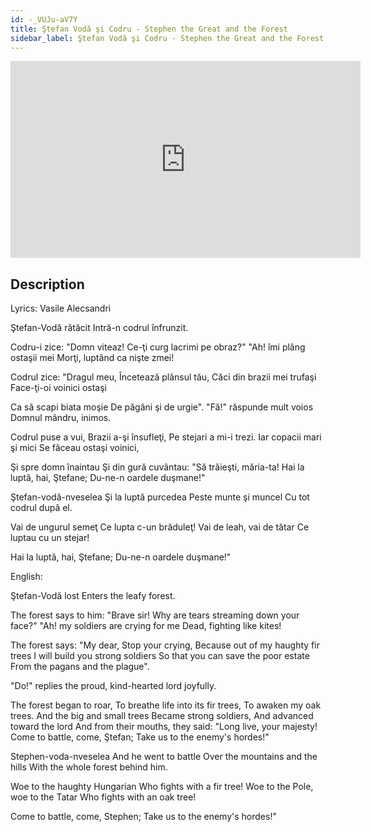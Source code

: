 ```yaml
---
id: -_VUJu-aV7Y
title: Ştefan Vodă şi Codru - Stephen the Great and the Forest
sidebar_label: Ştefan Vodă şi Codru - Stephen the Great and the Forest
---
```


<iframe
  width="560"
  height="315"
  src="https://www.youtube.com/embed/-_VUJu-aV7Y"
  title="YouTube video player"
  frameborder="0"
  allow="accelerometer; autoplay; clipboard-write; encrypted-media; gyroscope; picture-in-picture; web-share"
  referrerpolicy="strict-origin-when-cross-origin"
  allowfullscreen
></iframe>

## Description

Lyrics: Vasile Alecsandri

Ştefan-Vodă rătăcit
Intră-n codrul înfrunzit.

Codru-i zice: "Domn viteaz!
Ce-ţi curg lacrimi pe obraz?"
"Ah! îmi plâng ostaşii mei
Morţi, luptând ca nişte zmei!

Codrul zice: "Dragul meu,
Încetează plânsul tău,
Căci din brazii mei trufaşi
Face-ţi-oi voinici ostaşi

Ca să scapi biata moşie
De păgâni şi de urgie".
"Fă!" răspunde mult voios
Domnul mândru, inimos.

Codrul puse a vui,
Brazii a-şi însufleţi,
Pe stejari a mi-i trezi.
Iar copacii mari şi mici
Se făceau ostaşi voinici,

Şi spre domn înaintau
Şi din gură cuvântau:
"Să trăieşti, măria-ta!
Hai la luptă, hai, Ştefane;
Du-ne-n oardele duşmane!"

Ştefan-vodă-nveselea
Şi la luptă purcedea
Peste munte şi muncel
Cu tot codrul după el.

Vai de ungurul semeţ
Ce lupta c-un brăduleţ!
Vai de leah, vai de tătar
Ce luptau cu un stejar!

Hai la luptă, hai, Ştefane;
Du-ne-n oardele duşmane!"

English:

Ştefan-Vodă lost
Enters the leafy forest.

The forest says to him: "Brave sir!
Why are tears streaming down your face?"
"Ah! my soldiers are crying for me
Dead, fighting like kites!

The forest says: "My dear,
Stop your crying,
Because out of my haughty fir trees
I will build you strong soldiers
So that you can save the poor estate
From the pagans and the plague".

"Do!" replies the proud, kind-hearted lord joyfully.

The forest began to roar,
To breathe life into its fir trees,
To awaken my oak trees.
And the big and small trees
Became strong soldiers,
And advanced toward the lord
And from their mouths, they said:
"Long live, your majesty!
Come to battle, come, Ştefan;
Take us to the enemy's hordes!"

Stephen-voda-nveselea
And he went to battle
Over the mountains and the hills
With the whole forest behind him.

Woe to the haughty Hungarian
Who fights with a fir tree!
Woe to the Pole, woe to the Tatar
Who fights with an oak tree!

Come to battle, come, Stephen;
Take us to the enemy's hordes!"
